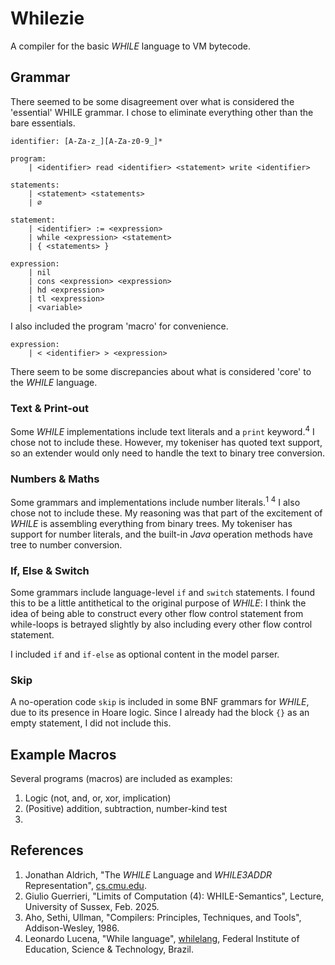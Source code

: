 Whilezie
=====

A compiler for the basic <em>WHILE</em> language to VM bytecode.

## Grammar

There seemed to be some disagreement over what is considered the 'essential' WHILE grammar.
I chose to eliminate everything other than the bare essentials.

```antlr
identifier: [A-Za-z_][A-Za-z0-9_]*

program:
    | <identifier> read <identifier> <statement> write <identifier>

statements:
    | <statement> <statements>
    | ∅
 
statement:
    | <identifier> := <expression>
    | while <expression> <statement>
    | { <statements> }

expression:
    | nil
    | cons <expression> <expression>
    | hd <expression>
    | tl <expression>
    | <variable>
```

I also included the program 'macro' for convenience.
```antlr
expression:
    | < <identifier> > <expression>
```

There seem to be some discrepancies about what is considered 'core' to the <em>WHILE</em> language.

### Text & Print-out
Some <em>WHILE</em> implementations include text literals and a `print` keyword.<sup>4</sup>
I chose not to include these.
However, my tokeniser has quoted text support, so an extender would only need to handle the text to binary tree conversion.


### Numbers & Maths
Some grammars and implementations include number literals.<sup>1</sup> <sup>4</sup>
I also chose not to include these.
My reasoning was that part of the excitement of <em>WHILE</em> is assembling everything from binary trees.
My tokeniser has support for number literals, and the built-in _Java_ operation methods have tree to number conversion.

### If, Else & Switch
Some grammars include language-level `if` and `switch` statements.
I found this to be a little antithetical to the original purpose of <em>WHILE</em>:
I think the idea of being able to construct every other flow control statement from while-loops is betrayed slightly by also including every other flow control statement.

I included `if` and `if-else` as optional content in the model parser.

### Skip
A no-operation code `skip` is included in some BNF grammars for <em>WHILE</em>, due to its presence in Hoare logic.
Since I already had the block `{}` as an empty statement, I did not include this.

## Example Macros
Several programs (macros) are included as examples:
1. Logic (not, and, or, xor, implication)
2. (Positive) addition, subtraction, number-kind test
3. 



## References

1. Jonathan Aldrich, "The <em>WHILE</em> Language and <em>WHILE3ADDR</em> Representation", [cs.cmu.edu](https://www.cs.cmu.edu/~aldrich/courses/15-819O-13sp/resources/while-language.pdf).
2. Giulio Guerrieri, "Limits of Computation (4): WHILE-Semantics", Lecture, University of Sussex, Feb. 2025.
3. Aho, Sethi, Ullman, "Compilers: Principles, Techniques, and Tools", Addison-Wesley, 1986.
4. Leonardo Lucena, "While language", [whilelang](https://lrlucena.github.io/whilelang/#grammar), Federal Institute of Education, Science & Technology, Brazil.